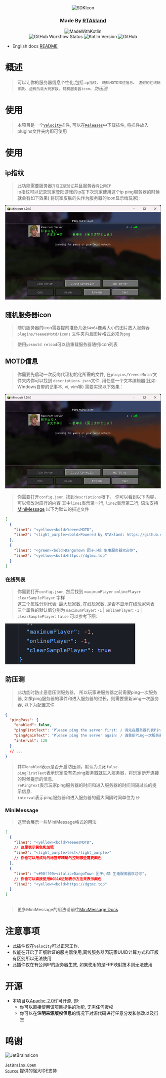 <div align="center">
<img src="https://static.rtast.cn/static/icon/yesmotd-icon.png" alt="SDKIcon">

<h3>Made By <a href="https://github.com/RTAkland">RTAkland</a></h3>

<img src="https://static.rtast.cn/static/kotlin/made-with-kotlin.svg" alt="MadeWithKotlin">

<br>
<img alt="GitHub Workflow Status" src="https://img.shields.io/github/actions/workflow/status/DangoTown/YeeeesMOTD/main.yml">
<img alt="Kotlin Version" src="https://img.shields.io/badge/Kotlin-1.9.24-pink?logo=kotlin">
<img alt="GitHub" src="https://img.shields.io/github/license/RTAkland/YeeeesMOTD?logo=apache">

</div>

* English docs [README](./README_en.md)

# 概述

> 可以让你的服务器信息个性化,包括:`ip指纹`、 `随机MOTD描述信息`、 `虚假的在线玩家数`、`虚假的最大玩家数`、`随机服务器icon`、*防压测*

# 使用

> 本项目是一个[`Velocity`](https://velocitypowered.com/)插件,
> 可以在[`Releases`](https://github.com/RTAkland/YeeeesMOTD/releases/)中下载插件, 将插件放入plugins文件夹内即可使用

# 使用

## ip指纹

> 此功能需要服务器`开启正版验证`并且服务器`有公网IP`  
> ip指纹可以记录玩家登陆游戏的ip在下次玩家使用这个ip ping服务器的时候就会有如下效果(
> 将玩家皮肤的头作为服务器的icon显示给玩家):

![showcase](./images/description.png)

## 随机服务器icon

> 随机服务器的icon需要提前准备几张`64x64`像素大小的图片放入服务器`plugins/YeeeesMotd/icons`
> 文件夹内且图片格式必须为`png`

> 使用`yesmotd reload`可以热重载服务器随机icon列表

## MOTD信息

> 你需要先启动一次反向代理初始化所需的文件, 在`plugins/YeeeesMotd/`文件夹内你可以找到
> `descriptions.json`文件, 用任意一个文本编辑器(比如: Windows自带的记事本, vi, vim等)
> 需要实现以下效果：

![description](./images/description.png)

> 你需要打开`config.json`, 找到`descriptions`根下， 你可以看到以下内容，可以修改对应行的内容
> 其中`line1`表示第一行, `line2`表示第二行, 语法支持[MiniMessage](https://github.com/KyoriPowered/adventure)
> 以下为默认的描述文件

```json
[
  {
    "line1": "<yellow><bold>YeeeesMOTD",
    "line2": "<light_purple><bold>Powered by RTAkland: https://github.com/RTAkland"
  },
  {
    "line1": "<green><bold>DangoTown 团子小镇 生电服务器欢迎你",
    "line2": "<yellow><bold>https://dgtmc.top"
  }
]
```

### 在线列表

> 你需要打开`config.json`, 然后找到 `maximumPlayer` `onlinePlayer` `clearSamplePlayer` 字样  
> 这三个属性分别代表: 最大玩家数, 在线玩家数, 是否不显示在线玩家列表  
> 三个属性的默认值分别为 `maximumPlayer`: `-1` | `onlinePlayer`: `-1` | `clearSamplePlayer`: `false`
> 可以参考下图:

![playerlist](./images/playerlist.png)

## 防压测

> 此功能时防止恶意压测服务器， 所以玩家进服务器之前需要ping一次服务器,
> 如果ping服务器的事件和进入服务器的过长，则需要重新ping一次服务器,
> 以下为配置文件

```json
{
  "pingPass": {
    "enabled": false,
    "pingFirstText": "Please ping the server first! / 请先在服务器列表Ping一次服务器",
    "pingAgainText": "Please ping the server again! / 请重新Ping一次服务器",
    "interval": 120
  }
  // ...
}
```

> 其中`enabled`表示是否开启防压测，默认为关闭`false`.  
> `pingFirstText`表示玩家没有先ping服务器就进入服务器，将玩家断开连接的时候提示的信息.  
> `rePingText`表示玩家ping服务器的时间和进入服务器的时间间隔过长的提示信息.  
> `interval`表示ping服务器和进入服务器的最大间隔时间单位为 `秒`

### MiniMessage

> 这里会展示一些MiniMessage格式的用法

```json
[
  {
    "line1": "<yellow><bold>YeeeesMOTD",
    // 这里表示黄色和加粗
    "line2": "<light_purple>test</light_purple>"
    // 你也可以用成对的标签来精确的控制哪些需要颜色
  },
  {
    "line1": "<#00ff00><italic>DangoTown 团子小镇 生电服务器欢迎你",
    // 你也可以直接使用RGB16进制表示方法来表示颜色
    "line2": "<yellow><bold>https://dgtmc.top"
  }
]
```

##    

> 更多MiniMessage的用法请前往[MiniMessage Docs](https://docs.advntr.dev/minimessage/format.html#standard-tags)

# 注意事项

* 此插件仅在`Velocity`可以正常工作.
* 仅能在开启了正版验证的服务器使用,离线服务器因玩家UUID计算方式和正版有区别所以无法使用
* 此插件仅在有公网IP的服务器生效, 如果使用的是FRP映射技术则无法使用

# 开源

- 本项目以[Apache-2.0](./LICENSE)许可开源, 即:
    - 你可以直接使用该项目提供的功能, 无需任何授权
    - 你可以在**注明来源版权信息**的情况下对源代码进行任意分发和修改以及衍生

# 鸣谢

<div>

<img src="https://static.rtast.cn/static/other/jetbrains.png" alt="JetBrainsIcon" width="128">

<a href="https://www.jetbrains.com/opensource/"><code>JetBrains Open Source</code></a> 提供的强大IDE支持

</div>
